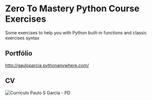 # Zero To Mastery Python Course Exercises
Some exercises to help you with Python built-in functions and classic exercises syntax

## Portfólio
http://gauloparcia.pythonanywhere.com/

## CV

![Currículo Paulo S  Garcia - PD](https://user-images.githubusercontent.com/98903106/157282028-01627cda-4ee5-401f-a062-eb3f864d2707.jpg)
